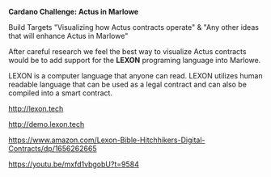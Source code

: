 <p><strong>Cardano Challenge: Actus in Marlowe</strong></p>
<p>Build Targets "Visualizing how Actus contracts operate" &amp; "Any other ideas that will enhance Actus in Marlowe"</p>
<p>After careful research we feel the best way to visualize Actus contracts would be to add support for the <strong>LEXON</strong> programing language into Marlowe.</p>
<p>LEXON is a computer language that anyone can read. LEXON utilizes human readable language that can be used as a legal contract and can also be compiled into a smart contract.</p>
<p><a href="http://lexon.tech">http://lexon.tech</a></p>
<p><a href="http://demo.lexon.tech">http://demo.lexon.tech</a></p>
<p><a href="https://www.amazon.com/Lexon-Bible-Hitchhikers-Digital-Contracts/dp/1656262665">https://www.amazon.com/Lexon-Bible-Hitchhikers-Digital-Contracts/dp/1656262665</a></p>
<p><a class="" href="https://youtu.be/mxfd1vbgobU?t=9584" data-ytt-failcnt="3">https://youtu.be/mxfd1vbgobU?t=9584</a></p>
<p>&nbsp;</p>
